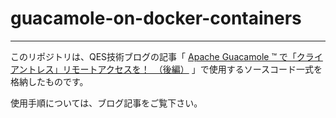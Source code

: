 # guacamole-on-docker-containers

---

このリポジトリは、QES技術ブログの記事「 [Apache Guacamole &trade; で「クライアントレス」リモートアクセスを！　（後編）](https://www.qes.co.jp/media/Remotework) 」で使用するソースコード一式を格納したものです。

使用手順については、ブログ記事をご覧下さい。
